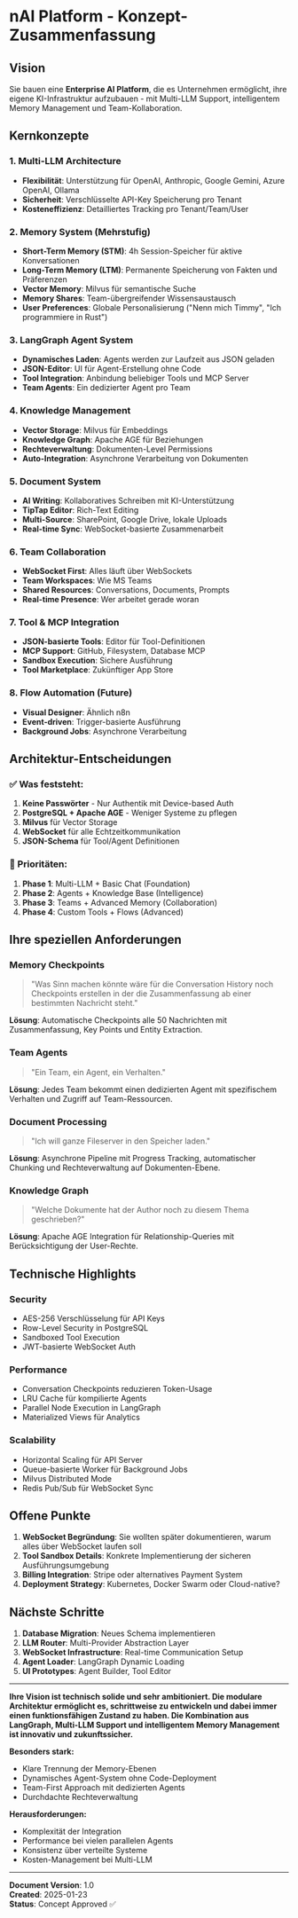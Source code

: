 # nAI Platform - Konzept-Zusammenfassung

## Vision

Sie bauen eine **Enterprise AI Platform**, die es Unternehmen ermöglicht, ihre eigene KI-Infrastruktur aufzubauen - mit Multi-LLM Support, intelligentem Memory Management und Team-Kollaboration.

## Kernkonzepte

### 1. Multi-LLM Architecture
- **Flexibilität**: Unterstützung für OpenAI, Anthropic, Google Gemini, Azure OpenAI, Ollama
- **Sicherheit**: Verschlüsselte API-Key Speicherung pro Tenant
- **Kosteneffizienz**: Detailliertes Tracking pro Tenant/Team/User

### 2. Memory System (Mehrstufig)
- **Short-Term Memory (STM)**: 4h Session-Speicher für aktive Konversationen
- **Long-Term Memory (LTM)**: Permanente Speicherung von Fakten und Präferenzen
- **Vector Memory**: Milvus für semantische Suche
- **Memory Shares**: Team-übergreifender Wissensaustausch
- **User Preferences**: Globale Personalisierung ("Nenn mich Timmy", "Ich programmiere in Rust")

### 3. LangGraph Agent System
- **Dynamisches Laden**: Agents werden zur Laufzeit aus JSON geladen
- **JSON-Editor**: UI für Agent-Erstellung ohne Code
- **Tool Integration**: Anbindung beliebiger Tools und MCP Server
- **Team Agents**: Ein dedizierter Agent pro Team

### 4. Knowledge Management
- **Vector Storage**: Milvus für Embeddings
- **Knowledge Graph**: Apache AGE für Beziehungen
- **Rechteverwaltung**: Dokumenten-Level Permissions
- **Auto-Integration**: Asynchrone Verarbeitung von Dokumenten

### 5. Document System
- **AI Writing**: Kollaboratives Schreiben mit KI-Unterstützung
- **TipTap Editor**: Rich-Text Editing
- **Multi-Source**: SharePoint, Google Drive, lokale Uploads
- **Real-time Sync**: WebSocket-basierte Zusammenarbeit

### 6. Team Collaboration
- **WebSocket First**: Alles läuft über WebSockets
- **Team Workspaces**: Wie MS Teams
- **Shared Resources**: Conversations, Documents, Prompts
- **Real-time Presence**: Wer arbeitet gerade woran

### 7. Tool & MCP Integration
- **JSON-basierte Tools**: Editor für Tool-Definitionen
- **MCP Support**: GitHub, Filesystem, Database MCP
- **Sandbox Execution**: Sichere Ausführung
- **Tool Marketplace**: Zukünftiger App Store

### 8. Flow Automation (Future)
- **Visual Designer**: Ähnlich n8n
- **Event-driven**: Trigger-basierte Ausführung
- **Background Jobs**: Asynchrone Verarbeitung

## Architektur-Entscheidungen

### ✅ Was feststeht:
1. **Keine Passwörter** - Nur Authentik mit Device-based Auth
2. **PostgreSQL + Apache AGE** - Weniger Systeme zu pflegen
3. **Milvus** für Vector Storage
4. **WebSocket** für alle Echtzeitkommunikation
5. **JSON-Schema** für Tool/Agent Definitionen

### 🎯 Prioritäten:
1. **Phase 1**: Multi-LLM + Basic Chat (Foundation)
2. **Phase 2**: Agents + Knowledge Base (Intelligence)
3. **Phase 3**: Teams + Advanced Memory (Collaboration)
4. **Phase 4**: Custom Tools + Flows (Advanced)

## Ihre speziellen Anforderungen

### Memory Checkpoints
> "Was Sinn machen könnte wäre für die Conversation History noch Checkpoints erstellen in der die Zusammenfassung ab einer bestimmten Nachricht steht."

**Lösung**: Automatische Checkpoints alle 50 Nachrichten mit Zusammenfassung, Key Points und Entity Extraction.

### Team Agents
> "Ein Team, ein Agent, ein Verhalten."

**Lösung**: Jedes Team bekommt einen dedizierten Agent mit spezifischem Verhalten und Zugriff auf Team-Ressourcen.

### Document Processing
> "Ich will ganze Fileserver in den Speicher laden."

**Lösung**: Asynchrone Pipeline mit Progress Tracking, automatischer Chunking und Rechteverwaltung auf Dokumenten-Ebene.

### Knowledge Graph
> "Welche Dokumente hat der Author noch zu diesem Thema geschrieben?"

**Lösung**: Apache AGE Integration für Relationship-Queries mit Berücksichtigung der User-Rechte.

## Technische Highlights

### Security
- AES-256 Verschlüsselung für API Keys
- Row-Level Security in PostgreSQL
- Sandboxed Tool Execution
- JWT-basierte WebSocket Auth

### Performance
- Conversation Checkpoints reduzieren Token-Usage
- LRU Cache für kompilierte Agents
- Parallel Node Execution in LangGraph
- Materialized Views für Analytics

### Scalability
- Horizontal Scaling für API Server
- Queue-basierte Worker für Background Jobs
- Milvus Distributed Mode
- Redis Pub/Sub für WebSocket Sync

## Offene Punkte

1. **WebSocket Begründung**: Sie wollten später dokumentieren, warum alles über WebSocket laufen soll
2. **Tool Sandbox Details**: Konkrete Implementierung der sicheren Ausführungsumgebung
3. **Billing Integration**: Stripe oder alternatives Payment System
4. **Deployment Strategy**: Kubernetes, Docker Swarm oder Cloud-native?

## Nächste Schritte

1. **Database Migration**: Neues Schema implementieren
2. **LLM Router**: Multi-Provider Abstraction Layer
3. **WebSocket Infrastructure**: Real-time Communication Setup
4. **Agent Loader**: LangGraph Dynamic Loading
5. **UI Prototypes**: Agent Builder, Tool Editor

---

**Ihre Vision ist technisch solide und sehr ambitioniert. Die modulare Architektur ermöglicht es, schrittweise zu entwickeln und dabei immer einen funktionsfähigen Zustand zu haben. Die Kombination aus LangGraph, Multi-LLM Support und intelligentem Memory Management ist innovativ und zukunftssicher.**

**Besonders stark:**
- Klare Trennung der Memory-Ebenen
- Dynamisches Agent-System ohne Code-Deployment
- Team-First Approach mit dedizierten Agents
- Durchdachte Rechteverwaltung

**Herausforderungen:**
- Komplexität der Integration
- Performance bei vielen parallelen Agents
- Konsistenz über verteilte Systeme
- Kosten-Management bei Multi-LLM

---

**Document Version**: 1.0  
**Created**: 2025-01-23  
**Status**: Concept Approved ✅